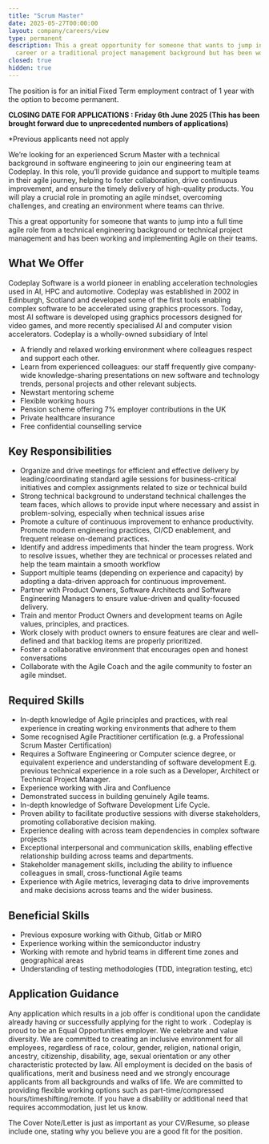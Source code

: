 ```yaml
---
title: "Scrum Master"
date: 2025-05-27T00:00:00
layout: company/careers/view
type: permanent
description: This a great opportunity for someone that wants to jump into a full time agile role from a technical 
  career or a traditional project management background but has been working and implementing Agile on their teams.
closed: true
hidden: true
---
```


<div class="note">The position is for an initial Fixed Term employment contract of 1 year with the option to 
become permanent.</div>

**CLOSING DATE FOR APPLICATIONS : Friday 6th June 2025 (This has been brought forward due to unprecedented 
numbers of applications)**

*Previous applicants need not apply

We’re looking for an experienced Scrum Master with a technical background in software engineering to join our
engineering team at Codeplay. In this role, you’ll provide guidance and support to multiple teams in their agile
journey, helping to foster collaboration, drive continuous improvement, and ensure the timely delivery of high-quality
products. You will play a crucial role in promoting an agile mindset, overcoming challenges, and creating an environment
where teams can thrive.

This a great opportunity for someone that wants to jump into a full time agile role from a technical engineering
background or technical project management and has been working and implementing Agile on their teams.

## What We Offer

Codeplay Software is a world pioneer in enabling acceleration technologies used in AI, HPC and automotive. Codeplay was
established in 2002 in Edinburgh, Scotland and developed some of the first tools enabling complex software to be
accelerated using graphics processors. Today, most AI software is developed using graphics processors designed for video
games, and more recently specialised AI and computer vision accelerators. Codeplay is a wholly-owned subsidiary of Intel

- A friendly and relaxed working environment where colleagues respect and support each other.
- Learn from experienced colleagues: our staff frequently give company-wide knowledge-sharing presentations on new
  software and technology trends, personal projects and other relevant subjects.
- Newstart mentoring scheme
- Flexible working hours
- Pension scheme offering 7% employer contributions in the UK
- Private healthcare insurance
- Free confidential counselling service

## Key Responsibilities

- Organize and drive meetings for efficient and effective delivery by leading/coordinating standard agile sessions for
  business-critical initiatives and complex assignments related to size or technical build
- Strong technical background to understand technical challenges the team faces, which allows to provide input where
  necessary and assist in problem-solving, especially when technical issues arise
- Promote a culture of continuous improvement to enhance productivity. Promote modern engineering practices, CI/CD
  enablement, and frequent release on-demand practices.
- Identify and address impediments that hinder the team progress. Work to resolve issues, whether they are technical or
  processes related and help the team maintain a smooth workflow
- Support multiple teams (depending on experience and capacity) by adopting a data-driven approach for continuous
  improvement.
- Partner with Product Owners, Software Architects and Software Engineering Managers to ensure value-driven and
  quality-focused delivery.
- Train and mentor Product Owners and development teams on Agile values, principles, and practices.
- Work closely with product owners to ensure features are clear and well-defined and that backlog items are properly
  prioritized.
- Foster a collaborative environment that encourages open and honest conversations
- Collaborate with the Agile Coach and the agile community to foster an agile mindset.

## Required Skills

- In-depth knowledge of Agile principles and practices, with real experience in creating working environments that adhere
  to them
- Some recognised Agile Practitioner certification  (e.g. a Professional Scrum Master Certification)
- Requires a Software Engineering or Computer science degree, or equivalent experience and understanding of software
  development E.g. previous technical experience in a role such as a Developer, Architect or Technical Project Manager.
- Experience working with Jira and Confluence
- Demonstrated success in building genuinely Agile teams.
- In-depth knowledge of Software Development Life Cycle.
- Proven ability to facilitate productive sessions with diverse stakeholders, promoting collaborative decision making.
- Experience dealing with across team dependencies in complex software projects
- Exceptional interpersonal and communication skills, enabling effective relationship building across teams and
  departments.
- Stakeholder management skills, including the ability to influence colleagues in small, cross-functional Agile teams
- Experience with Agile metrics, leveraging data to drive improvements and make decisions across teams and the wider
  business.

## Beneficial Skills

- Previous exposure working with Github, Gitlab or MIRO
- Experience working within the semiconductor industry
- Working with remote and hybrid teams in different time zones and geographical areas
- Understanding of testing methodologies (TDD, integration testing, etc)

## Application Guidance

Any application which results in a job offer is conditional upon the candidate already having or successfully applying
for the right to work . Codeplay is proud to be an Equal Opportunities employer. We celebrate and value diversity. We
are committed to creating an inclusive environment for all employees, regardless of race, colour, gender, religion,
national origin, ancestry, citizenship, disability, age, sexual orientation or any other characteristic protected by
law. All employment is decided on the basis of qualifications, merit and business need and we strongly encourage
applicants from all backgrounds and walks of life. We are committed to providing flexible working options such as
part-time/compressed hours/timeshifting/remote. If you have a disability or additional need that requires accommodation,
just let us know.

The Cover Note/Letter is just as important as your CV/Resume, so please include one, stating why you believe you are a
good fit for the position.